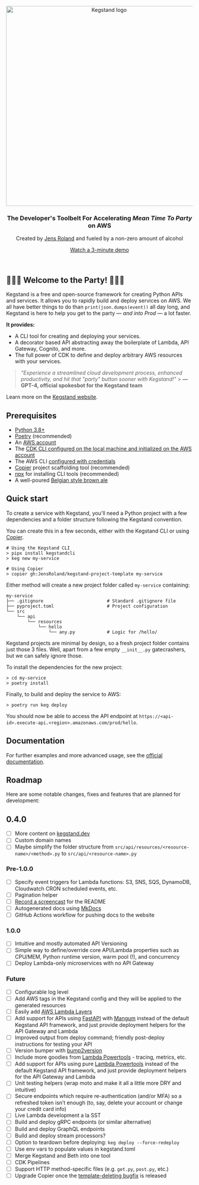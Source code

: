 <!-- markdownlint-disable first-line-h1 line-length no-inline-html -->
<p align="center">
  <a href="https://kegstand.dev/">
    <img src="https://kegstand.dev/assets/kegstand-logotype.png" width="540px" alt="Kegstand logo" />
  </a>
</p>

<h3 align="center">The Developer's Toolbelt For Accelerating <em>Mean Time To Party</em> on AWS</h3>
<p align="center">Created by <a href="https://jensroland.com/">Jens Roland</a> and fueled by a non-zero amount of alcohol</p>
<p align="center"><a href="https://kegstand.dev/demo">Watch a 3-minute demo</a></p><!-- markdown-link-check-disable-line -->

<br />

## 🥂💃🕺 Welcome to the Party! 🥂💃🕺

Kegstand is a free and open-source framework for creating Python APIs and services. It allows you to rapidly build and deploy services on AWS. We all have better things to do than `print(json.dumps(event))` all day long, and Kegstand is here to help you get to the party &mdash; _and into Prod_ &mdash; a lot faster.

**It provides:**

- A CLI tool for creating and deploying your services.
- A decorator based API abstracting away the boilerplate of Lambda, API Gateway, Cognito, and more.
- The full power of CDK to define and deploy arbitrary AWS resources with your services.

> _"Experience a streamlined cloud development process, enhanced productivity, and hit that "party" button sooner with Kegstand!"_ > **&mdash; GPT-4, official spokesbot for the Kegstand team**

Learn more on the [Kegstand website](https://kegstand.dev/).

## Prerequisites

- [Python 3.8+](https://www.python.org/downloads/)
- [Poetry](https://python-poetry.org/docs/#installation) (recommended)
- An [AWS account](https://aws.amazon.com/premiumsupport/knowledge-center/create-and-activate-aws-account/)
- The [CDK CLI configured on the local machine and initialized on the AWS account](https://docs.aws.amazon.com/cdk/latest/guide/getting_started.html)
- The AWS CLI [configured with credentials](https://docs.aws.amazon.com/cli/latest/userguide/cli-configure-quickstart.html)
- [Copier](https://copier.readthedocs.io/en/stable/#installation) project scaffolding tool (recommended)
- [npx](https://docs.npmjs.com/cli/v9/commands/npx) for installing CLI tools (recommended)
- A well-poured [Belgian style brown ale](https://www.grimbergen.com/)

## Quick start

To create a service with Kegstand, you'll need a Python project with a few dependencies and a folder structure following the Kegstand convention.

You can create this in a few seconds, either with the Kegstand CLI or using [Copier](https://copier.readthedocs.io/en/stable/#installation).

```shell
# Using the Kegstand CLI
> pipx install kegstandcli
> keg new my-service

# Using Copier
> copier gh:JensRoland/kegstand-project-template my-service
```

Either method will create a new project folder called `my-service` containing:

```shell
my-service
├── .gitignore                        # Standard .gitignore file
├── pyproject.toml                    # Project configuration
└── src
    └── api
        └── resources
            └── hello
                └── any.py            # Logic for /hello/
```

Kegstand projects are minimal by design, so a fresh project folder contains just those 3 files. Well, apart from a few empty `__init__.py` gatecrashers, but we can safely ignore those.

To install the dependencies for the new project:

```shell
> cd my-service
> poetry install
```

Finally, to build and deploy the service to AWS:

```shell
> poetry run keg deploy
```

You should now be able to access the API endpoint at `https://<api-id>.execute-api.<region>.amazonaws.com/prod/hello`.

## Documentation

For further examples and more advanced usage, see the [official documentation](https://github.com/JensRoland/kegstand/blob/main/docs/index.md).

## Roadmap

Here are some notable changes, fixes and features that are planned for development:

## 0.4.0

- [ ] More content on [kegstand.dev](https://kegstand.dev)
- [ ] Custom domain names
- [ ] Maybe simplify the folder structure from `src/api/resources/<resource-name>/<method>.py` to `src/api/<resource-name>.py`

### Pre-1.0.0

- [ ] Specify event triggers for Lambda functions: S3, SNS, SQS, DynamoDB, Cloudwatch CRON scheduled events, etc.
- [ ] Pagination helper
- [ ] [Record a screencast](https://asciinema.org/) for the README
- [ ] Autogenerated docs using [MkDocs](https://www.mkdocs.org/)
- [ ] GitHub Actions workflow for pushing docs to the website

### 1.0.0

- [ ] Intuitive and mostly automated API Versioning
- [ ] Simple way to define/override core API/Lambda properties such as CPU/MEM, Python runtime version, warm pool (!), and concurrency
- [ ] Deploy Lambda-only microservices with no API Gateway

### Future

- [ ] Configurable log level
- [ ] Add AWS tags in the Kegstand config and they will be applied to the generated resources
- [ ] Easily add [AWS Lambda Layers](https://docs.aws.amazon.com/lambda/latest/dg/configuration-layers.html)
- [ ] Add support for APIs using [FastAPI](https://fastapi.tiangolo.com/) with [Mangum](https://mangum.io/) instead of the default Kegstand API framework, and just provide deployment helpers for the API Gateway and Lambda
- [ ] Improved output from deploy command; friendly post-deploy instructions for testing your API
- [ ] Version bumper with [bump2version](https://pypi.org/project/bump2version/)
- [ ] Include more goodies from [Lambda Powertools](https://awslabs.github.io/aws-lambda-powertools-python/2.11.0/) - tracing, metrics, etc.
- [ ] Add support for APIs using pure [Lambda Powertools](https://awslabs.github.io/aws-lambda-powertools-python/2.11.0/) instead of the default Kegstand API framework, and just provide deployment helpers for the API Gateway and Lambda
- [ ] Unit testing helpers (wrap moto and make it all a little more DRY and intuitive)
- [ ] Secure endpoints which require re-authentication (and/or MFA) so a refreshed token isn’t enough (to, say, delete your account or change your credit card info)
- [ ] Live Lambda development a la SST
- [ ] Build and deploy gRPC endpoints (or similar alternative)
- [ ] Build and deploy GraphQL endpoints
- [ ] Build and deploy stream processors?
- [ ] Option to teardown before deploying: `keg deploy --force-redeploy`
- [ ] Use env vars to populate values in kegstand.toml
- [ ] Merge Kegstand and Beth into one tool
- [ ] CDK Pipelines
- [ ] Support HTTP method-specific files (e.g. `get.py`, `post.py`, etc.)
- [ ] Upgrade Copier once the [template-deleting bugfix](https://github.com/copier-org/copier/pull/1037) is released
